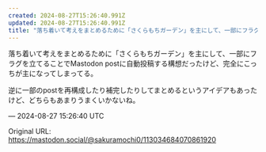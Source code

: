 ```yaml
---
created: 2024-08-27T15:26:40.991Z
updated: 2024-08-27T15:26:40.991Z
title: "落ち着いて考えをまとめるために「さくらもちガーデン」を主にして、一部にフラグを立[...]"
---
```


<p>落ち着いて考えをまとめるために「さくらもちガーデン」を主にして、一部にフラグを立てることでMastodon postに自動投稿する構想だったけど、完全にこっちが主になってしまってる。</p><p>逆に一部のpostを再構成したり補完したりしてまとめるというアイデアもあったけど、どちらもあまりうまくいかないね。</p>

&mdash; 2024-08-27 15:26:40 UTC

Original URL: https://mastodon.social/@sakuramochi0/113034684070861920
